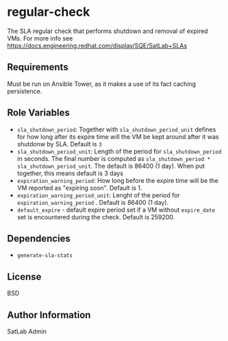 regular-check
=============

The SLA regular check that performs shutdown and removal of expired VMs. For more info see
https://docs.engineering.redhat.com/display/SQE/SatLab+SLAs

Requirements
------------

Must be run on Ansible Tower, as it makes a use of its fact caching persistence.

Role Variables
--------------

- `sla_shutdown_period`: Together with `sla_shutdown_period_unit` defines for how long after
its expire time will the VM be kept around after it was shutdonw by SLA. Default is `3`
- `sla_shutdown_period_unit`: Length of the period for `sla_shutdown_period` in seconds.
The final number is computed as `sla_shutdown_period * sla_shutdown_period_unit`.
The default is 86400 (1 day). When put together, this means default is 3 days
- `expiration_warning_period`: How long before the expire time will be the VM reported
as "expiring soon". Default is 1.
- `expiration_warning_period_unit`: Lenght of the period for `expiration_warning_period`
. Default is 86400 (1 day).
- `default_expire` - default expire period set if a VM without `expire_date` set is
encountered during the check. Default is 259200.

Dependencies
------------

- `generate-sla-stats`

License
-------

BSD

Author Information
------------------

SatLab Admin
